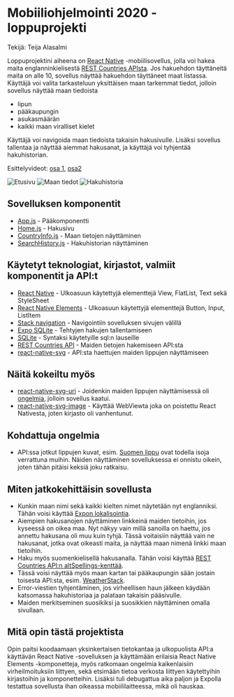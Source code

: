 # Mobiiliohjelmointi 2020 - loppuprojekti

Tekijä: Teija Alasalmi

Loppuprojektini aiheena on [React Native](https://reactnative.dev/) -mobiilisovellus, jolla voi hakea maita englanninkielisestä [REST Countries APIsta](https://restcountries.eu/). Jos hakuehdon täyttäneitä maita on alle 10, sovellus näyttää hakuehdon täyttäneet maat listassa. Käyttäjä voi valita tarkasteluun yksittäisen maan tarkemmat tiedot, jolloin sovellus näyttää maan tiedoista

- lipun
- pääkaupungin
- asukasmäärän
- kaikki maan viralliset kielet

Käyttäjä voi navigoida maan tiedoista takaisin hakusivulle. Lisäksi sovellus tallentaa ja näyttää aiemmat hakusanat, ja käyttäjä voi tyhjentää hakuhistorian.

Esittelyvideot: [osa 1](https://github.com/teijatestaaja/mobiiliohjelmointi/tree/master/projekti/esittely/esittely_osa1.MOV), [osa2](https://github.com/teijatestaaja/mobiiliohjelmointi/tree/master/projekti/esittely/esittely_osa2.MOV)

![Etusivu](https://github.com/teijatestaaja/mobiiliohjelmointi/tree/master/projekti/esittely/etusivu.png "Etusivu")
![Maan tiedot](https://github.com/teijatestaaja/mobiiliohjelmointi/tree/master/projekti/esittely/maan_tiedot.png "Maan tiedot")
![Hakuhistoria](https://github.com/teijatestaaja/mobiiliohjelmointi/tree/master/projekti/esittely/etusivu.png "Hakuhistoria")

## Sovelluksen komponentit

- [App.js](App.js) - Pääkomponentti
- [Home.js](Home.js) - Hakusivu
- [CountryInfo.js](CountryInfo.js) - Maan tietojen näyttäminen
- [SearchHistory.js](SearchHistory.js) - Hakuhistorian näyttäminen

## Käytetyt teknologiat, kirjastot, valmiit komponentit ja API:t

- [React Native](https://reactnative.dev/) - Ulkoasuun käytettyjä elementtejä View, FlatList, Text sekä StyleSheet
- [React Native Elements](https://react-native-elements.github.io/react-native-elements/) - Ulkoasuun käytettyjä elementtejä Button, Input, ListItem
- [Stack navigation](https://reactnavigation.org/docs/stack-navigator/) - Navigointiin sovelluksen sivujen välillä
- [Expo SQLite](https://docs.expo.io/versions/latest/sdk/sqlite/) - Tehtyjen hakujen tallentamiseen
- [SQLite](https://www.sqlite.org/index.html) - Syntaksi käytetyille sql:n lauseille
- [REST Countries API](https://restcountries.eu/) - Maiden tietojen hakemiseen API:sta
- [react-native-svg](https://github.com/react-native-community/react-native-svg) - API:sta haettujen maiden lippujen näyttämiseen

## Näitä kokeiltu myös

- [react-native-svg-uri](https://github.com/vault-development/react-native-svg-uri) - Joidenkin maiden lippujen näyttämisessä oli [ongelmia](https://github.com/vault-development/react-native-svg-uri/issues/171), jolloin sovellus kaatui.
- [react-native-svg-image](https://github.com/chitezh/react-native-svg-image) - Käyttää WebViewta joka on poistettu React Nativesta, joten kirjasto oli vanhentunut.

## Kohdattuja ongelmia

- API:ssa jotkut lippujen kuvat, esim. [Suomen lippu](https://restcountries.eu/data/fin.svg) ovat todella isoja verrattuna muihin. Näiden näyttäminen sovelluksessa ei onnistu oikein, joten tähän pitäisi keksiä joku ratkaisu.

## Miten jatkokehittäisin sovellusta

- Kunkin maan nimi sekä kaikki kielten nimet näytetään nyt englanniksi. Tähän voisi käyttää [Expon lokalisointia](https://docs.expo.io/versions/latest/sdk/localization/).
- Aiempien hakusanojen näyttäminen linkkeinä maiden tietoihin, jos kyseessä on oikea maa. Nyt näkyy vain millä sanoilla on haettu, jos annettu hakusana oli muu kuin tyhjä. Tässä voitaisiin näyttää vain ne hakusanat, jotka ovat oikeasti maita, ja näyttää maan nimenä linkki maan tietoihin.
- Haku myös suomenkielisellä hakusanalla. Tähän voisi käyttää [REST Countries API:n altSpellings-kenttää](https://restcountries.eu/#api-endpoints-response-example).
- Tässä voisi näyttää myös maan kartan tai pääkaupungin sään jostain toisesta API:sta, esim. [WeatherStack](https://weatherstack.com/).
- Error-viestien tyhjentäminen, jos virheellisen haun jälkeen käydään katsomassa hakuhistoriaa ja palataan takaisin pääsivulle.
- Maiden merkitseminen suosikiksi ja suosikkien näyttäminen omalla sivullaan.

## Mitä opin tästä projektista

Opin paitsi koodaamaan yksinkertaisen tietokantaa ja ulkopuolista API:a käyttävän React Native -sovelluksen ja käyttämään erilaisia React Native Elements -komponetteja, myös ratkomaan ongelmia kaikenlaisiin virheilmoituksiin liittyen, sekä etsimään tietoa verkosta liittyen käytettyihin kirjastoihin ja komponetteihin. Lisäksi tuli debugattua aika paljon ja Expolla testattua sovellusta ihan oikeassa mobiililaitteessa, mikä oli hauskaa.
